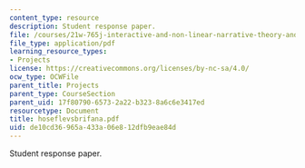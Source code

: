 ```yaml
---
content_type: resource
description: Student response paper.
file: /courses/21w-765j-interactive-and-non-linear-narrative-theory-and-practice-spring-2004/de10cd36965a433a06e812dfb9eae84d_hoseflevsbrifana.pdf
file_type: application/pdf
learning_resource_types:
- Projects
license: https://creativecommons.org/licenses/by-nc-sa/4.0/
ocw_type: OCWFile
parent_title: Projects
parent_type: CourseSection
parent_uid: 17f80790-6573-2a22-b323-8a6c6e3417ed
resourcetype: Document
title: hoseflevsbrifana.pdf
uid: de10cd36-965a-433a-06e8-12dfb9eae84d
---
```

Student response paper.